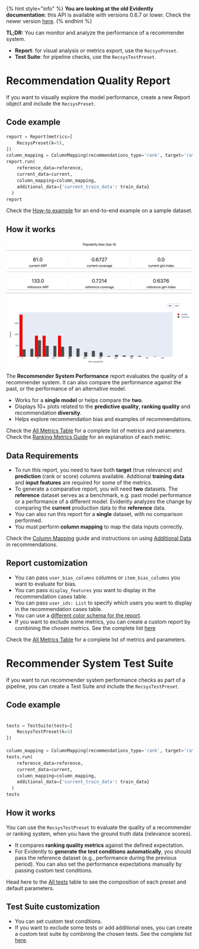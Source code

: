 
{% hint style="info" %}
**You are looking at the old Evidently documentation**: this API is available with versions 0.6.7 or lower. Check the newer version [here](https://docs.evidentlyai.com/introduction).
{% endhint %}

**TL;DR:** You can monitor and analyze the performance of a recommender system. 

* **Report**: for visual analysis or metrics export, use the `RecsysPreset`.
* **Test Suite**: for pipeline checks, use the `RecsysTestPreset`.

# Recommendation Quality Report

If you want to visually explore the model performance, create a new Report object and include the `RecsysPreset`.

## Code example

```python
report = Report(metrics=[
    RecsysPreset(k=5),
])
column_mapping = ColumnMapping(recommendations_type='rank', target='rating', prediction='rank', item_id='title', user_id='user_id')
report.run(
    reference_data=reference,
    current_data=current,
    column_mapping=column_mapping,
    additional_data={'current_train_data': train_data}
  )
report
```
Check the [How-to example](https://github.com/evidentlyai/evidently/blob/main/examples/how_to_questions/how_to_run_recsys_metrics.ipynb) for an end-to-end example on a sample dataset. 

## How it works

![](../.gitbook/assets/reports/metric_popularity_bias-min.png)

The **Recommender System Performance** report evaluates the quality of a recommender system. It can also compare the performance against the past, or the performance of an alternative model.

* Works for a **single model** or helps compare the **two**.
* Displays 10+ plots related to the **predictive quality**, **ranking quality** and recommendation **diversity**.
* Helps explore recommendation bias and examples of recommendations.

Check the [All Metrics Table](../reference/all-metrics.md) for a complete list of metrics and parameters. Check the [Ranking Metrics Guide](../reference/ranking-metrics.md) for an explanation of each metric.

## Data Requirements

* To run this report, you need to have both **target** (true relevance) and **prediction** (rank or score) columns available. Additional **training data** and **input features** are required for some of the metrics.
* To generate a comparative report, you will need **two** datasets. The **reference** dataset serves as a benchmark, e.g. past model performance or a performance of a different model. Evidently analyzes the change by comparing the **current** production data to the **reference** data.
* You can also run this report for a **single** dataset, with no comparison performed. 
* You must perform **column mapping** to map the data inputs correctly.

Check the [Column Mapping](../input-data/column-mapping.md) guide and instructions on using [Additional Data](../input-data/recsys_data.md) in recommendations. 

## Report customization

* You can pass `user_bias_columns` columns or `item_bias_columns` you want to evaluate for bias.
* You can pass `display_features` you want to display in the recommendation cases table.
* You can pass `user_ids: List` to specify which users you want to display in the recommendation cases table.
* You can use a [different color schema for the report](../customization/options-for-color-schema.md). 
* If you want to exclude some metrics, you can create a custom report by combining the chosen metrics. See the complete list [here](../reference/all-metrics.md)

Check the [All Metrics Table](../reference/all-metrics.md) for a complete list of metrics and parameters. 

# Recommender System Test Suite

If you want to run recommender system performance checks as part of a pipeline, you can create a Test Suite and include the `RecsysTestPreset`.

## Code example

```python

tests = TestSuite(tests=[
    RecsysTestPreset(k=5)
])

column_mapping = ColumnMapping(recommendations_type='rank', target='rating', prediction='rank', item_id='title', user_id='user_id')
tests.run(
    reference_data=reference,
    current_data=current,
    column_mapping=column_mapping,
    additional_data={'current_train_data': train_data}
  )
tests
```

## How it works

You can use the `RecsysTestPreset` to evaluate the quality of a recommender or ranking system, when you have the ground truth data (relevance scores).

* It compares **ranking quality metrics** against the defined expectation. 
* For Evidently to **generate the test conditions automatically**, you should pass the reference dataset (e.g., performance during the previous period). You can also set the performance expectations manually by passing custom test conditions. 

Head here to the [All tests](../reference/all-tests.md) table to see the composition of each preset and default parameters. 

## Test Suite customization

* You can set custom test conditions.
* If you want to exclude some tests or add additional ones, you can create a custom test suite by combining the chosen tests. See the complete list [here](../reference/all-tests.md).
